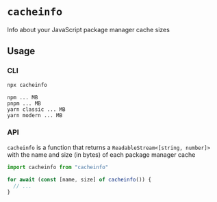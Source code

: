 # `cacheinfo`

Info about your JavaScript package manager cache sizes

## Usage

### CLI

```sh
npx cacheinfo
```

```
npm ... MB
pnpm ... MB
yarn classic ... MB
yarn modern ... MB
```

### API

`cacheinfo` is a function that returns a `ReadableStream<[string, number]>` with the name and size (in bytes) of each package manager cache

```ts
import cacheinfo from "cacheinfo"

for await (const [name, size] of cacheinfo()) {
  // ...
}
```
